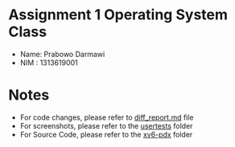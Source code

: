 # Assignment 1 Operating System Class

 - Name: Prabowo Darmawi
 - NIM : 1313619001

# Notes
 - For code changes, please refer to [diff_report.md](./diff_report.md) file
 - For screenshots, please refer to the [usertests](./usertests) folder
 - For Source Code, please refer to the [xv6-pdx](./xv6-pdx) folder
